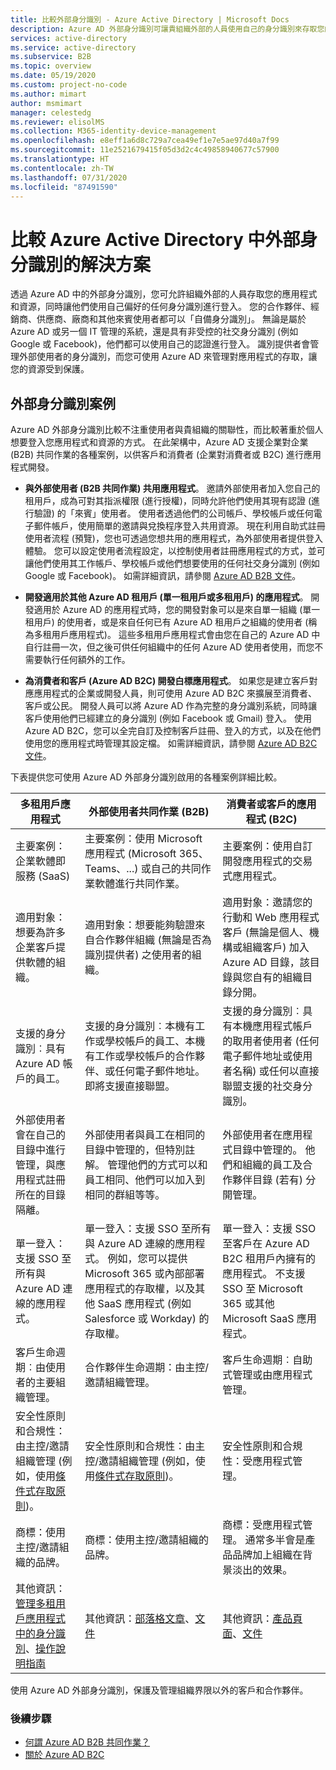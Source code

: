 ```yaml
---
title: 比較外部身分識別 - Azure Active Directory | Microsoft Docs
description: Azure AD 外部身分識別可讓貴組織外部的人員使用自己的身分識別來存取您的應用程式和資源。 比較外部身分識別的解決方案，包括 Azure Active Directory B2B 共同作業和 Azure AD B2C。
services: active-directory
ms.service: active-directory
ms.subservice: B2B
ms.topic: overview
ms.date: 05/19/2020
ms.custom: project-no-code
ms.author: mimart
author: msmimart
manager: celestedg
ms.reviewer: elisolMS
ms.collection: M365-identity-device-management
ms.openlocfilehash: e8eff1a6d8c729a7cea49ef1e7e5ae97d40a7f99
ms.sourcegitcommit: 11e2521679415f05d3d2c4c49858940677c57900
ms.translationtype: HT
ms.contentlocale: zh-TW
ms.lasthandoff: 07/31/2020
ms.locfileid: "87491590"
---
```

# <a name="compare-solutions-for-external-identities-in-azure-active-directory"></a>比較 Azure Active Directory 中外部身分識別的解決方案

透過 Azure AD 中的外部身分識別，您可允許組織外部的人員存取您的應用程式和資源，同時讓他們使用自己偏好的任何身分識別進行登入。 您的合作夥伴、經銷商、供應商、廠商和其他來賓使用者都可以「自備身分識別」。 無論是屬於 Azure AD 或另一個 IT 管理的系統，還是具有非受控的社交身分識別 (例如 Google 或 Facebook)，他們都可以使用自己的認證進行登入。 識別提供者會管理外部使用者的身分識別，而您可使用 Azure AD 來管理對應用程式的存取，讓您的資源受到保護。 

## <a name="external-identities-scenarios"></a>外部身分識別案例

Azure AD 外部身分識別比較不注重使用者與貴組織的關聯性，而比較著重於個人想要登入您應用程式和資源的方式。 在此架構中，Azure AD 支援企業對企業 (B2B) 共同作業的各種案例，以供客戶和消費者 (企業對消費者或 B2C) 進行應用程式開發。

- **與外部使用者 (B2B 共同作業) 共用應用程式**。 邀請外部使用者加入您自己的租用戶，成為可對其指派權限 (進行授權)，同時允許他們使用其現有認證 (進行驗證) 的「來賓」使用者。 使用者透過他們的公司帳戶、學校帳戶或任何電子郵件帳戶，使用簡單的邀請與兌換程序登入共用資源。 現在利用自助式註冊使用者流程 (預覽)，您也可透過您想共用的應用程式，為外部使用者提供登入體驗。 您可以設定使用者流程設定，以控制使用者註冊應用程式的方式，並可讓他們使用其工作帳戶、學校帳戶或他們想要使用的任何社交身分識別 (例如 Google 或 Facebook)。  如需詳細資訊，請參閱 [Azure AD B2B 文件](index.yml)。

- **開發適用於其他 Azure AD 租用戶 (單一租用戶或多租用戶) 的應用程式**。 開發適用於 Azure AD 的應用程式時，您的開發對象可以是來自單一組織 (單一租用戶) 的使用者，或是來自任何已有 Azure AD 租用戶之組織的使用者 (稱為多租用戶應用程式)。 這些多租用戶應用程式會由您在自己的 Azure AD 中自行註冊一次，但之後可供任何組織中的任何 Azure AD 使用者使用，而您不需要執行任何額外的工作。

- **為消費者和客戶 (Azure AD B2C) 開發白標應用程式**。 如果您是建立客戶對應應用程式的企業或開發人員，則可使用 Azure AD B2C 來擴展至消費者、客戶或公民。 開發人員可以將 Azure AD 作為完整的身分識別系統，同時讓客戶使用他們已經建立的身分識別 (例如 Facebook 或 Gmail) 登入。 使用 Azure AD B2C，您可以全完自訂及控制客戶註冊、登入的方式，以及在他們使用您的應用程式時管理其設定檔。 如需詳細資訊，請參閱 [Azure AD B2C 文件](https://docs.microsoft.com/azure/active-directory-b2c/)。

下表提供您可使用 Azure AD 外部身分識別啟用的各種案例詳細比較。

| 多租用戶應用程式  | 外部使用者共同作業 (B2B) | 消費者或客戶的應用程式 (B2C)  |
| ---- | --- | --- |
| 主要案例：企業軟體即服務 (SaaS) | 主要案例：使用 Microsoft 應用程式 (Microsoft 365、Teams、...) 或自己的共同作業軟體進行共同作業。  | 主要案例：使用自訂開發應用程式的交易式應用程式。   |
| 適用對象：想要為許多企業客戶提供軟體的組織。    | 適用對象：想要能夠驗證來自合作夥伴組織 (無論是否為識別提供者) 之使用者的組織。    | 適用對象：邀請您的行動和 Web 應用程式客戶 (無論是個人、機構或組織客戶) 加入 Azure AD 目錄，該目錄與您自有的組織目錄分開。 |
| 支援的身分識別︰具有 Azure AD 帳戶的員工。 | 支援的身分識別︰本機有工作或學校帳戶的員工、本機有工作或學校帳戶的合作夥伴、或任何電子郵件地址。 即將支援直接聯盟。      | 支援的身分識別︰具有本機應用程式帳戶的取用者使用者 (任何電子郵件地址或使用者名稱) 或任何以直接聯盟支援的社交身分識別。       |
| 外部使用者會在自己的目錄中進行管理，與應用程式註冊所在的目錄隔離。    | 外部使用者與員工在相同的目錄中管理的，但特別註解。 管理他們的方式可以和員工相同、他們可以加入到相同的群組等等。    | 外部使用者在應用程式目錄中管理的。 他們和組織的員工及合作夥伴目錄 (若有) 分開管理。  |
| 單一登入：支援 SSO 至所有與 Azure AD 連線的應用程式。          | 單一登入：支援 SSO 至所有與 Azure AD 連線的應用程式。 例如，您可以提供 Microsoft 365 或內部部署應用程式的存取權，以及其他 SaaS 應用程式 (例如 Salesforce 或 Workday) 的存取權。    | 單一登入：支援 SSO 至客戶在 Azure AD B2C 租用戶內擁有的應用程式。 不支援 SSO 至 Microsoft 365 或其他 Microsoft SaaS 應用程式。    |
| 客戶生命週期︰由使用者的主要組織管理。      | 合作夥伴生命週期：由主控/邀請組織管理。    | 客戶生命週期︰自助式管理或由應用程式管理。      |
| 安全性原則和合規性：由主控/邀請組織管理 (例如，使用[條件式存取原則](https://docs.microsoft.com/azure/active-directory/b2b/conditional-access))。           | 安全性原則和合規性：由主控/邀請組織管理 (例如，使用[條件式存取原則](https://docs.microsoft.com/azure/active-directory/b2b/conditional-access))。 | 安全性原則和合規性：受應用程式管理。        |
| 商標：使用主控/邀請組織的品牌。   | 商標：使用主控/邀請組織的品牌。    | 商標：受應用程式管理。 通常多半會是產品品牌加上組織在背景淡出的效果。   |
| 其他資訊：[管理多租用戶應用程式中的身分識別](https://docs.microsoft.com/azure/architecture/multitenant-identity/)、[操作說明指南](https://docs.microsoft.com/azure/active-directory/develop/howto-convert-app-to-be-multi-tenant) | 其他資訊：[部落格文章](https://blogs.technet.microsoft.com/enterprisemobility/2017/02/01/azure-ad-b2b-new-updates-make-cross-business-collab-easy/)、[文件](what-is-b2b.md)                   | 其他資訊：[產品頁面](https://azure.microsoft.com/services/active-directory-b2c/)、[文件](https://docs.microsoft.com/azure/active-directory-b2c/)       |

使用 Azure AD 外部身分識別，保護及管理組織界限以外的客戶和合作夥伴。

### <a name="next-steps"></a>後續步驟

- [何謂 Azure AD B2B 共同作業？](what-is-b2b.md)
- [關於 Azure AD B2C](https://docs.microsoft.com/azure/active-directory-b2c/overview)
